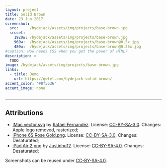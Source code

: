 ```yaml
---
layout: project
title: Solid Brown
date: 23 Jun 2017
screenshot:
  src:     /hydejack/assets/img/projects/base-brown.jpg
  srcset:
    1920w: /hydejack/assets/img/projects/base-brown.jpg
    960w:  /hydejack/assets/img/projects/base-brown@0,5x.jpg
    480w:  /hydejack/assets/img/projects/base-brown@0,25x.jpg
#caption: How needs CSS when you got the power of HTML?
description: >
  TODO
image: /hydejack/assets/img/projects/base-brown.jpg
links:
  - title: Demo
    url: https://qwtel.com/hydejack-solid-brown/
accent_color: '#8f5536'
accent_image: none
---
```


***

## Attributions
* [IMac vector.svg](https://commons.wikimedia.org/wiki/File:IMac_vector.svg)
  by [Rafael Fernandez](https://commons.wikimedia.org/wiki/User:TheGoldenBox).
  License: [CC-BY-SA-3.0]. Changes: Apple logo removed, rasterized;
* [iPhone 6S Rose Gold.png](https://commons.wikimedia.org/wiki/File:IPhone_6S_Rose_Gold.png).
  License: [CC-BY-SA-3.0]. Changes: Desaturated;
* [iPad Air 2.png](https://commons.wikimedia.org/wiki/File:IPad_Air_2.png)
  by [Justinhu12](https://commons.wikimedia.org/wiki/User:Justinhu12).
  License: [CC-BY-SA-4.0]. Changes: Desaturated;

Screenshots can be reused under [CC-BY-SA-4.0].

[CC-BY-SA-4.0]: https://creativecommons.org/licenses/by-sa/4.0/
[CC-BY-SA-3.0]: https://creativecommons.org/licenses/by-sa/3.0/
